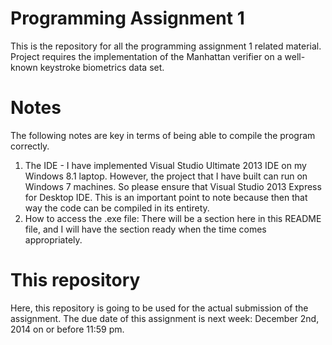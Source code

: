 Programming Assignment 1
===============================================
This is the repository for all the programming assignment 1 related material.
Project requires the implementation of the Manhattan verifier on a well-known keystroke biometrics data set.  

Notes
===============================================
The following notes are key in terms of being able to compile the program correctly.

1.  The IDE - I have implemented Visual Studio Ultimate 2013 IDE on my Windows 8.1 laptop.  However, the project that I have built can run on Windows 7 machines.  So please ensure that Visual Studio 2013 Express for Desktop IDE.  This is an important point to note because then that way the code can be compiled in its entirety. 
2.  How to access the .exe file:  There will be a section here in this README file, and I will have the section ready when the time comes appropriately. 

This repository
===============================================
Here, this repository is going to be used for the actual submission of the assignment.  The due date of this assignment is next week: December 2nd, 2014 on or before 11:59 pm.  
